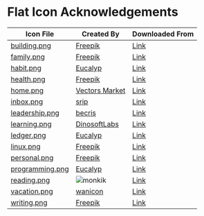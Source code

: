 # Flat Icon Acknowledgements

| Icon File                            | Created By                                                        | Downloaded From                                                  |
|--------------------------------------|-------------------------------------------------------------------|------------------------------------------------------------------|
| [building.png](./building.png)       | [Freepik](https://www.freepik.com/)                               | [Link](https://www.flaticon.com/premium-icon/skyscraper_562460)  |
| [family.png](./family.png)           | [Freepik](https://www.freepik.com/)                               | [Link](https://www.flaticon.com/free-icon/family_2829744)        |
| [habit.png](./habit.png)             | [Eucalyp](https://www.flaticon.com/authors/eucalyp)               | [Link](https://www.flaticon.com/free-icon/punctuality_2083445)   |
| [health.png](./health.png)           | [Freepik](https://www.flaticon.com/authors/freepik)               | [Link](https://www.flaticon.com/premium-icon/healthcare_2382533) |
| [home.png](./home.png)               | [Vectors Market](https://www.flaticon.com/authors/vectors-market) | [Link](https://www.flaticon.com/free-icon/house_609803)          |
| [inbox.png](./inbox.png)             | [srip](https://www.flaticon.com/authors/srip)                     | [Link](https://www.flaticon.com/free-icon/inbox_1265899)         |
| [leadership.png](./leadership.png)   | [becris](https://www.flaticon.com/authors/becris)                 | [Link](https://www.flaticon.com/free-icon/leadership_860472)     |
| [learning.png](./learning.png)       | [DinosoftLabs](https://www.flaticon.com/authors/dinosoftlabs)     | [Link](https://www.flaticon.com/free-icon/brain_3617186)         |
| [ledger.png](./ledger.png)           | [Eucalyp](https://www.flaticon.com/authors/eucalyp)               | [Link](https://www.flaticon.com/premium-icon/ledger_3201111)     |
| [linux.png](./linux.png)             | [Freepik](https://www.freepik.com/)                               | [Link](https://www.flaticon.com/premium-icon/linux_2333187)      |
| [personal.png](./personal.png)       | [Freepik](https://www.freepik.com/)                               | [Link](https://www.flaticon.com/premium-icon/worker_2813832)     |
| [programming.png](./programming.png) | [Eucalyp](https://www.flaticon.com/authors/eucalyp)               | [Link](https://www.flaticon.com/free-icon/programing_2463510)    |
| [reading.png](./reading.png)         | ![monkik](https://www.flaticon.com/authors/monkik)                | [Link](https://www.flaticon.com/free-icon/reading_3749948)       |
| [vacation.png](./vacation.png)       | [wanicon](https://www.flaticon.com/authors/wanicon)               | [Link](https://www.flaticon.com/premium-icon/vacation_3628028)   |
| [writing.png](./writing.png)         | [Freepik](https://www.freepik.com/)                               | [Link](https://www.flaticon.com/free-icon/pencil_3075908)        |
